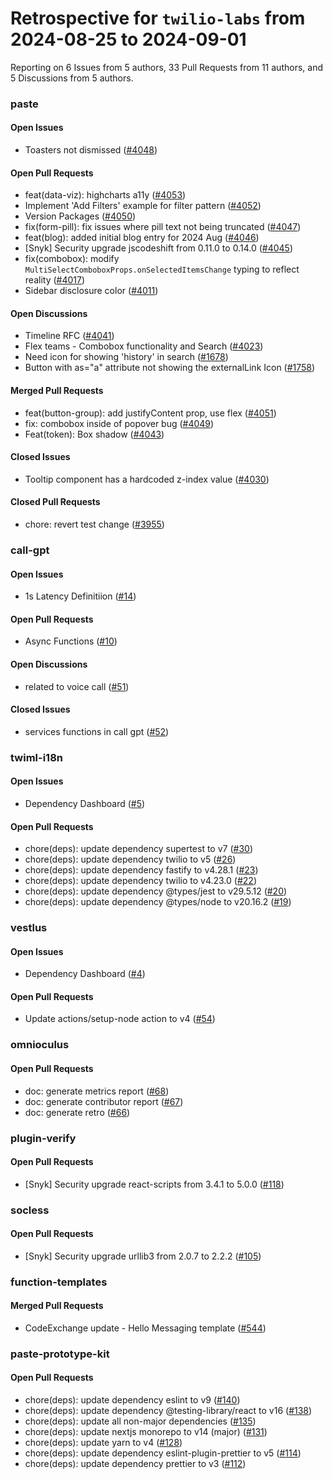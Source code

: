 # Retrospective for `twilio-labs` from 2024-08-25 to 2024-09-01

Reporting on 6 Issues from 5 authors, 33 Pull Requests from 11 authors, and 5 Discussions from 5 authors.


### paste

#### Open Issues

- Toasters not dismissed ([#4048](https://github.com/twilio-labs/paste/issues/4048))

#### Open Pull Requests

- feat(data-viz): highcharts a11y ([#4053](https://github.com/twilio-labs/paste/pull/4053))
- Implement 'Add Filters' example for filter pattern ([#4052](https://github.com/twilio-labs/paste/pull/4052))
- Version Packages ([#4050](https://github.com/twilio-labs/paste/pull/4050))
- fix(form-pill): fix issues where pill text not being truncated ([#4047](https://github.com/twilio-labs/paste/pull/4047))
- feat(blog): added initial blog entry for 2024 Aug ([#4046](https://github.com/twilio-labs/paste/pull/4046))
- [Snyk] Security upgrade jscodeshift from 0.11.0 to 0.14.0 ([#4045](https://github.com/twilio-labs/paste/pull/4045))
- fix(combobox): modify `MultiSelectComboboxProps.onSelectedItemsChange` typing to reflect reality ([#4017](https://github.com/twilio-labs/paste/pull/4017))
- Sidebar disclosure color ([#4011](https://github.com/twilio-labs/paste/pull/4011))

#### Open Discussions

- Timeline RFC ([#4041](https://github.com/twilio-labs/paste/discussions/4041))
- Flex teams - Combobox functionality and Search ([#4023](https://github.com/twilio-labs/paste/discussions/4023))
- Need icon for showing 'history' in search ([#1678](https://github.com/twilio-labs/paste/discussions/1678))
- Button with as="a" attribute not showing the externalLink Icon ([#1758](https://github.com/twilio-labs/paste/discussions/1758))

#### Merged Pull Requests

- feat(button-group): add justifyContent prop, use flex ([#4051](https://github.com/twilio-labs/paste/pull/4051))
- fix: combobox inside of popover bug ([#4049](https://github.com/twilio-labs/paste/pull/4049))
- Feat(token): Box shadow ([#4043](https://github.com/twilio-labs/paste/pull/4043))

#### Closed Issues

- Tooltip component has a hardcoded z-index value ([#4030](https://github.com/twilio-labs/paste/issues/4030))

#### Closed Pull Requests

- chore: revert test change ([#3955](https://github.com/twilio-labs/paste/pull/3955))

### call-gpt

#### Open Issues

- 1s Latency Definitiion ([#14](https://github.com/twilio-labs/call-gpt/issues/14))

#### Open Pull Requests

- Async Functions ([#10](https://github.com/twilio-labs/call-gpt/pull/10))

#### Open Discussions

- related to voice call ([#51](https://github.com/twilio-labs/call-gpt/discussions/51))

#### Closed Issues

- services functions in call gpt ([#52](https://github.com/twilio-labs/call-gpt/issues/52))

### twiml-i18n

#### Open Issues

- Dependency Dashboard ([#5](https://github.com/twilio-labs/twiml-i18n/issues/5))

#### Open Pull Requests

- chore(deps): update dependency supertest to v7 ([#30](https://github.com/twilio-labs/twiml-i18n/pull/30))
- chore(deps): update dependency twilio to v5 ([#26](https://github.com/twilio-labs/twiml-i18n/pull/26))
- chore(deps): update dependency fastify to v4.28.1 ([#23](https://github.com/twilio-labs/twiml-i18n/pull/23))
- chore(deps): update dependency twilio to v4.23.0 ([#22](https://github.com/twilio-labs/twiml-i18n/pull/22))
- chore(deps): update dependency @types/jest to v29.5.12 ([#20](https://github.com/twilio-labs/twiml-i18n/pull/20))
- chore(deps): update dependency @types/node to v20.16.2 ([#19](https://github.com/twilio-labs/twiml-i18n/pull/19))

### vestlus

#### Open Issues

- Dependency Dashboard ([#4](https://github.com/twilio-labs/vestlus/issues/4))

#### Open Pull Requests

- Update actions/setup-node action to v4 ([#54](https://github.com/twilio-labs/vestlus/pull/54))

### omnioculus

#### Open Pull Requests

- doc: generate metrics report ([#68](https://github.com/twilio-labs/omnioculus/pull/68))
- doc: generate contributor report ([#67](https://github.com/twilio-labs/omnioculus/pull/67))
- doc: generate retro ([#66](https://github.com/twilio-labs/omnioculus/pull/66))

### plugin-verify

#### Open Pull Requests

- [Snyk] Security upgrade react-scripts from 3.4.1 to 5.0.0 ([#118](https://github.com/twilio-labs/plugin-verify/pull/118))

### socless

#### Open Pull Requests

- [Snyk] Security upgrade urllib3 from 2.0.7 to 2.2.2 ([#105](https://github.com/twilio-labs/socless/pull/105))

### function-templates

#### Merged Pull Requests

- CodeExchange update - Hello Messaging template ([#544](https://github.com/twilio-labs/function-templates/pull/544))

### paste-prototype-kit

#### Open Pull Requests

- chore(deps): update dependency eslint to v9 ([#140](https://github.com/twilio-labs/paste-prototype-kit/pull/140))
- chore(deps): update dependency @testing-library/react to v16 ([#138](https://github.com/twilio-labs/paste-prototype-kit/pull/138))
- chore(deps): update all non-major dependencies ([#135](https://github.com/twilio-labs/paste-prototype-kit/pull/135))
- chore(deps): update nextjs monorepo to v14 (major) ([#131](https://github.com/twilio-labs/paste-prototype-kit/pull/131))
- chore(deps): update yarn to v4 ([#128](https://github.com/twilio-labs/paste-prototype-kit/pull/128))
- chore(deps): update dependency eslint-plugin-prettier to v5 ([#114](https://github.com/twilio-labs/paste-prototype-kit/pull/114))
- chore(deps): update dependency prettier to v3 ([#112](https://github.com/twilio-labs/paste-prototype-kit/pull/112))